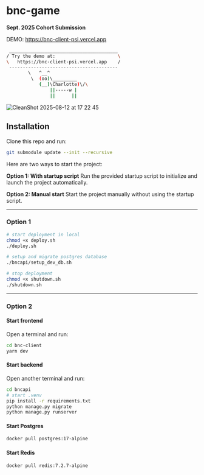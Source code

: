 # bnc-game

**Sept. 2025 Cohort Submission**

DEMO: https://bnc-client-psi.vercel.app

```bash
 ________________________________________
/ Try the demo at:                       \
\   https://bnc-client-psi.vercel.app    /
 ----------------------------------------
        \   ^__^
         \  (oo)\_________
            (__)\Charlotte)\/\
                ||-----w |
                ||      ||
```

![CleanShot 2025-08-12 at 17 22 45](https://github.com/user-attachments/assets/dbcb2ac6-ce83-4a46-a8e5-f1f8a884bed2)

## Installation

Clone this repo and run:

```bash
git submodule update --init --recursive
```

Here are two ways to start the project:

**Option 1: With startup script**
Run the provided startup script to initialize and launch the project automatically.

**Option 2: Manual start**
Start the project manually without using the startup script.

---

### Option 1

```bash
# start deployment in local
chmod +x deploy.sh
./deploy.sh
```

```bash
# setup and migrate postgres database
./bncapi/setup_dev_db.sh
```

```bash
# stop deployment
chmod +x shutdown.sh
./shutdown.sh
```

---

### Option 2

#### Start frontend

Open a terminal and run:

```bash
cd bnc-client
yarn dev
```

#### Start backend

Open another terminal and run:

```bash
cd bncapi
# start .venv
pip install -r requirements.txt
python manage.py migrate
python manage.py runserver
```

#### Start Postgres

```bash
docker pull postgres:17-alpine
```

#### Start Redis

```bash
docker pull redis:7.2.7-alpine
```
